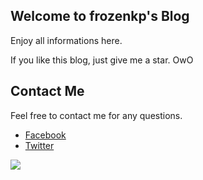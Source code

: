 ## Welcome to frozenkp's Blog

Enjoy all informations here.

If you like this blog, just give me a star. OwO

## Contact Me

Feel free to contact me for any questions.

- [Facebook](https://www.facebook.com/frozenkp)
- [Twitter](https://twitter.com/csjh21010)

![](https://i.imgur.com/CRpIqpt.jpg)

